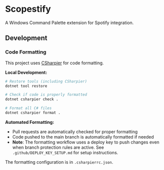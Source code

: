 # Scopestify

A Windows Command Palette extension for Spotify integration.

## Development

### Code Formatting

This project uses [CSharpier](https://csharpier.com/) for code formatting. 

**Local Development:**
```bash
# Restore tools (including CSharpier)
dotnet tool restore

# Check if code is properly formatted
dotnet csharpier check .

# Format all C# files
dotnet csharpier format .
```

**Automated Formatting:**
- Pull requests are automatically checked for proper formatting
- Code pushed to the main branch is automatically formatted if needed
- **Note**: The formatting workflow uses a deploy key to push changes even when branch protection rules are active. See `.github/DEPLOY_KEY_SETUP.md` for setup instructions.

The formatting configuration is in `.csharpierrc.json`.